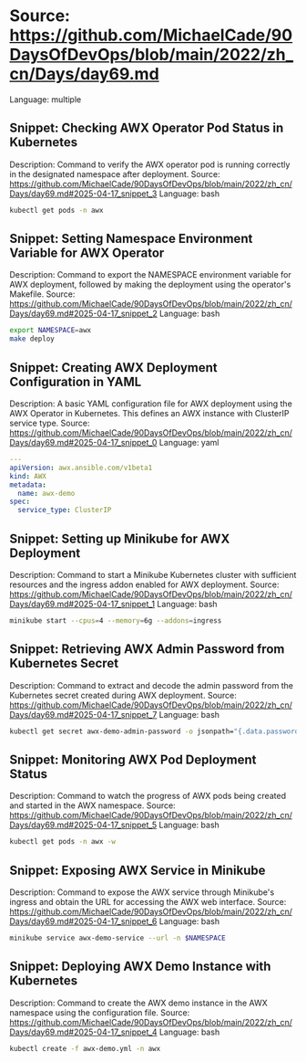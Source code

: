 # Source: https://github.com/MichaelCade/90DaysOfDevOps/blob/main/2022/zh_cn/Days/day69.md
Language: multiple

## Snippet: Checking AWX Operator Pod Status in Kubernetes
Description: Command to verify the AWX operator pod is running correctly in the designated namespace after deployment.
Source: https://github.com/MichaelCade/90DaysOfDevOps/blob/main/2022/zh_cn/Days/day69.md#2025-04-17_snippet_3
Language: bash

```bash
kubectl get pods -n awx
```

## Snippet: Setting Namespace Environment Variable for AWX Operator
Description: Command to export the NAMESPACE environment variable for AWX deployment, followed by making the deployment using the operator's Makefile.
Source: https://github.com/MichaelCade/90DaysOfDevOps/blob/main/2022/zh_cn/Days/day69.md#2025-04-17_snippet_2
Language: bash

```bash
export NAMESPACE=awx
make deploy
```

## Snippet: Creating AWX Deployment Configuration in YAML
Description: A basic YAML configuration file for AWX deployment using the AWX Operator in Kubernetes. This defines an AWX instance with ClusterIP service type.
Source: https://github.com/MichaelCade/90DaysOfDevOps/blob/main/2022/zh_cn/Days/day69.md#2025-04-17_snippet_0
Language: yaml

```yaml
---
apiVersion: awx.ansible.com/v1beta1
kind: AWX
metadata:
  name: awx-demo
spec:
  service_type: ClusterIP
```

## Snippet: Setting up Minikube for AWX Deployment
Description: Command to start a Minikube Kubernetes cluster with sufficient resources and the ingress addon enabled for AWX deployment.
Source: https://github.com/MichaelCade/90DaysOfDevOps/blob/main/2022/zh_cn/Days/day69.md#2025-04-17_snippet_1
Language: bash

```bash
minikube start --cpus=4 --memory=6g --addons=ingress
```

## Snippet: Retrieving AWX Admin Password from Kubernetes Secret
Description: Command to extract and decode the admin password from the Kubernetes secret created during AWX deployment.
Source: https://github.com/MichaelCade/90DaysOfDevOps/blob/main/2022/zh_cn/Days/day69.md#2025-04-17_snippet_7
Language: bash

```bash
kubectl get secret awx-demo-admin-password -o jsonpath="{.data.password}" -n awx| base64 --decode
```

## Snippet: Monitoring AWX Pod Deployment Status
Description: Command to watch the progress of AWX pods being created and started in the AWX namespace.
Source: https://github.com/MichaelCade/90DaysOfDevOps/blob/main/2022/zh_cn/Days/day69.md#2025-04-17_snippet_5
Language: bash

```bash
kubectl get pods -n awx -w
```

## Snippet: Exposing AWX Service in Minikube
Description: Command to expose the AWX service through Minikube's ingress and obtain the URL for accessing the AWX web interface.
Source: https://github.com/MichaelCade/90DaysOfDevOps/blob/main/2022/zh_cn/Days/day69.md#2025-04-17_snippet_6
Language: bash

```bash
minikube service awx-demo-service --url -n $NAMESPACE
```

## Snippet: Deploying AWX Demo Instance with Kubernetes
Description: Command to create the AWX demo instance in the AWX namespace using the configuration file.
Source: https://github.com/MichaelCade/90DaysOfDevOps/blob/main/2022/zh_cn/Days/day69.md#2025-04-17_snippet_4
Language: bash

```bash
kubectl create -f awx-demo.yml -n awx
```